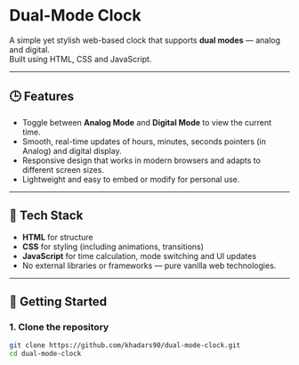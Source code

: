 # Dual-Mode Clock

A simple yet stylish web-based clock that supports **dual modes** — analog and digital.  
Built using HTML, CSS and JavaScript.

---

## 🕒 Features

- Toggle between **Analog Mode** and **Digital Mode** to view the current time.  
- Smooth, real-time updates of hours, minutes, seconds pointers (in Analog) and digital display.  
- Responsive design that works in modern browsers and adapts to different screen sizes.  
- Lightweight and easy to embed or modify for personal use.

---

## 🔧 Tech Stack

- **HTML** for structure  
- **CSS** for styling (including animations, transitions)  
- **JavaScript** for time calculation, mode switching and UI updates  
- No external libraries or frameworks — pure vanilla web technologies.

---

## 🚀 Getting Started

### 1. Clone the repository  
```bash
git clone https://github.com/khadars90/dual-mode-clock.git
cd dual-mode-clock
